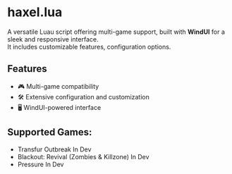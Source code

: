 # haxel.lua

A versatile Luau script offering multi-game support, built with **WindUI** for a sleek and responsive interface.  
It includes customizable features, configuration options.

## Features
- 🎮 Multi-game compatibility
- 🛠️ Extensive configuration and customization
- 🖥️ WindUI-powered interface

## Supported Games:
- Transfur Outbreak
In Dev
- Blackout: Revival (Zombies & Killzone)
In Dev
- Pressure
In Dev
